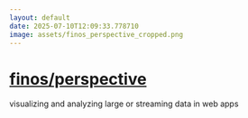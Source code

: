 ```yaml
---
layout: default
date: 2025-07-10T12:09:33.778710
image: assets/finos_perspective_cropped.png
---
```


# [finos/perspective](https://github.com/finos/perspective)

visualizing and analyzing large or streaming data in web apps
